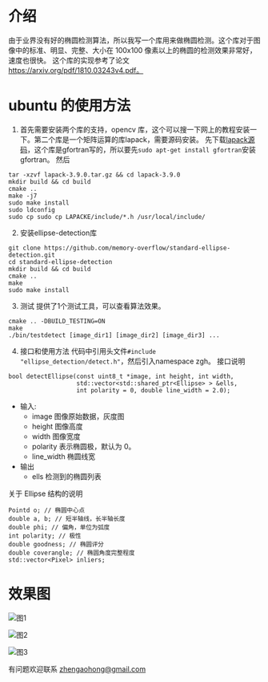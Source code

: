 # 介绍
由于业界没有好的椭圆检测算法，所以我写一个库用来做椭圆检测。这个库对于图像中的标准、明显、完整、大小在 100x100 像素以上的椭圆的检测效果非常好，速度也很快。
这个库的实现参考了论文 https://arxiv.org/pdf/1810.03243v4.pdf。

# ubuntu 的使用方法
1. 首先需要安装两个库的支持，opencv 库，这个可以搜一下网上的教程安装一下。第二个库是一个矩阵运算的库lapack，需要源码安装。
先下载[lapack源码](https://github.com/Reference-LAPACK/lapack/archive/v3.9.0.tar.gz)，这个库是gfortran写的，所以要先`sudo apt-get install gfortran`安装gfortran。
然后
```
tar -xzvf lapack-3.9.0.tar.gz && cd lapack-3.9.0
mkdir build && cd build
cmake ..
make -j7
sudo make install
sudo ldconfig
sudo cp sudo cp LAPACKE/include/*.h /usr/local/include/
```

2. 安装ellipse-detection库
```
git clone https://github.com/memory-overflow/standard-ellipse-detection.git
cd standard-ellipse-detection
mkdir build && cd build
cmake ..
make
sudo make install
```

3. 测试
提供了1个测试工具，可以查看算法效果。
```
cmake .. -DBUILD_TESTING=ON
make
./bin/testdetect [image_dir1] [image_dir2] [image_dir3] ...
```

4. 接口和使用方法
代码中引用头文件`#include "ellipse_detection/detect.h"`，然后引入namespace zgh。
接口说明
```
bool detectEllipse(const uint8_t *image, int height, int width,
                   std::vector<std::shared_ptr<Ellipse> > &ells,
                   int polarity = 0, double line_width = 2.0);
```
- 输入:
    - image 图像原始数据，灰度图
    - height 图像高度
    - width 图像宽度
    - polarity 表示椭圆极，默认为 0。
    - line_width 椭圆线宽
- 输出
    - ells 检测到的椭圆列表

关于 Ellipse 结构的说明
```
Pointd o; // 椭圆中心点
double a, b; // 短半轴线，长半轴长度
double phi; // 偏角，单位为弧度
int polarity; // 极性
double goodness; // 椭圆评分
double coverangle; // 椭圆角度完整程度
std::vector<Pixel> inliers;
```

# 效果图
![图1](https://github.com/memory-overflow/standard-ellipse-detection/blob/master/images/test12_result.jpg)

![图2](https://github.com/memory-overflow/standard-ellipse-detection/blob/master/images/test6_result.jpg)

![图3](https://github.com/memory-overflow/standard-ellipse-detection/blob/master/images/test9_result.jpg)

有问题欢迎联系 zhengaohong@gmail.com
